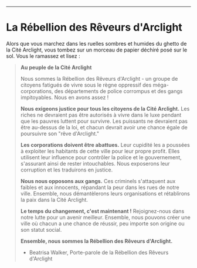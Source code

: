 
---

# La Rébellion des Rêveurs d'Arclight

Alors que vous marchez dans les ruelles sombres et humides du ghetto de la Cité Arclight, vous tombez sur un morceau de papier déchiré posé sur le sol. Vous le ramassez et lisez :

> **Au peuple de la Cité Arclight**
>
> Nous sommes la Rébellion des Rêveurs d'Arclight - un groupe de citoyens fatigués de vivre sous le règne oppressif des méga-corporations, des départements de police corrompus et des gangs impitoyables. Nous en avons assez !
>
> **Nous exigeons justice pour tous les citoyens de la Cité Arclight.** Les riches ne devraient pas être autorisés à vivre dans le luxe pendant que les pauvres luttent pour survivre. Les puissants ne devraient pas être au-dessus de la loi, et chacun devrait avoir une chance égale de poursuivre son "rêve d'Arclight."
>
> **Les corporations doivent être abattues.** Leur cupidité les a poussées à exploiter les habitants de cette ville pour leur propre profit. Elles utilisent leur influence pour contrôler la police et le gouvernement, s'assurant ainsi de rester intouchables. Nous exposerons leur corruption et les traduirons en justice.
>
> **Nous nous opposons aux gangs.** Ces criminels s'attaquent aux faibles et aux innocents, répandant la peur dans les rues de notre ville. Ensemble, nous démantèlerons leurs organisations et rétablirons la paix dans la Cité Arclight.
>
> **Le temps du changement, c'est maintenant !** Rejoignez-nous dans notre lutte pour un avenir meilleur. Ensemble, nous pouvons créer une ville où chacun a une chance de réussir, peu importe son origine ou son statut social.
>
> **Ensemble, nous sommes la Rébellion des Rêveurs d'Arclight.**
>
> - Beatrisa Walker, Porte-parole de la Rébellion des Rêveurs d'Arclight
